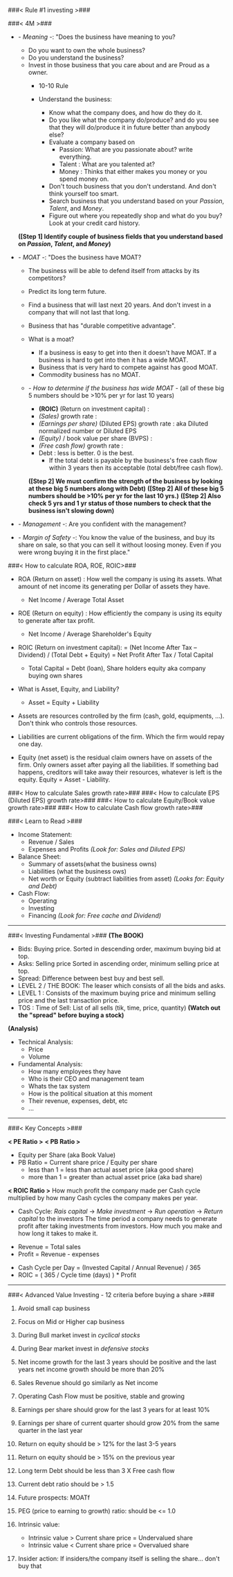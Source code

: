 ###< Rule #1 investing >###

###< 4M >###
- *- Meaning -*: "Does the business have meaning to you?
    - Do you want to own the whole business?
    - Do you understand the business?
    * Invest in those business that you care about and are Proud as a owner.
        - 10-10 Rule
        - Understand the business:
            - Know what the company does, and how do they do it.
            - Do you like what the company do/produce? and do you see that they will do/produce it in future better than anybody else?

            * Evaluate a company based on
                - Passion: What are you passionate about? write everything.
                - Talent : What are you talented at?
                - Money  : Thinks that either makes you money or you spend money on.

            - Don't touch business that you don't understand. And don't think yourself too smart.
            - Search business that you understand based on your *Passion*, *Talent*, and *Money*.
            - Figure out where you repeatedly shop and what do you buy? Look at your credit card history.

    **([Step 1] Identify couple of business fields that you understand based on *Passion*, *Talent*, and *Money*)**

- *- MOAT -*: "Does the business have MOAT?
    - The business will be able to defend itself from attacks by its competitors?
    - Predict its long term future.

    - Find a business that will last next 20 years. And don't invest in a company that will not last that long.
    - Business that has "durable competitive advantage".

    - What is a moat?
        - If a business is easy to get into then it doesn't have MOAT. If a business is hard to get into then it has a wide MOAT.
        - Business that is very hard to compete against has good MOAT.
        - Commodity business has no MOAT.

    - *- How to determine if the business has wide MOAT -* (all of these big 5 numbers should be >10% per yr for last 10 years)
        - **(ROIC)** (Return on investment capital) :
        - *(Sales)* growth rate                     :
        - *(Earnings per share)* (Diluted EPS) growth rate  : aka Diluted normalized number or Diluted EPS
        - *(Equity)* / book value per share (BVPS)  :
        - *(Free cash flow)* growth rate            :
        + Debt                                      : less is better. 0 is the best.
            + If the total debt is payable by the business's free cash flow within 3 years then its acceptable (total debt/free cash flow).

        **([Step 2] We must confirm the strength of the business by looking at these big 5 numbers along with Debt)**
        **([Step 2] All of these big 5 numbers should be >10% per yr for the last 10 yrs.)**
        **([Step 2] Also check 5 yrs and 1 yr status of those numbers to check that the business isn't slowing down)**

- *- Management -*: Are you confident with the management?
- *- Margin of Safety -*: You know the value of the business, and buy its share on sale, so that you can sell it without loosing money. Even if you were wrong buying it in the first place."

###< How to calculate ROA, ROE, ROIC>###
- ROA (Return on asset)  : How well the company is using its assets. What amount of net income its generating per Dollar of assets they have.
    - Net Income / Average Total Asset
- ROE (Return on equity) : How efficiently the company is using its equity to generate after tax profit.
    - Net Income / Average Shareholder's Equity
- ROIC (Return on investment capital): = (Net Income After Tax – Dividend) / (Total Debt + Equity)
                                       = Net Profit After Tax / Total Capital
    * Total Capital = Debt (loan), Share holders equity aka company buying own shares

- What is Asset, Equity, and Liability?
    - Asset = Equity + Liability
- Assets are resources controlled by the firm (cash, gold, equipments, ...). Don't think who controls those resources.
- Liabilities are current obligations of the firm. Which the firm would repay one day.
- Equity (net asset) is the residual claim owners have on assets of the firm. Only owners asset after paying all the liabilities. If something bad happens, creditors will take away their resources, whatever is left is the equity. Equity = Asset - Liability.

###< How to calculate Sales growth rate>###
###< How to calculate EPS (Diluted EPS) growth rate>###
###< How to calculate Equity/Book value growth rate>###
###< How to calculate Cash flow growth rate>###

###< Learn to Read >###
- Income Statement:
    - Revenue / Sales
    - Expenses and Profits
    *(Look for: Sales and Diluted EPS)*
- Balance Sheet:
    - Summary of assets(what the business owns)
    - Liabilities (what the business ows)
    - Net worth or Equity (subtract liabilities from asset)
    *(Looks for: Equity and Debt)*
- Cash Flow:
    - Operating
    - Investing
    - Financing
    *(Look for: Free cache and Dividend)*

------------------------------------------------------------------------------------------

###< Investing Fundamental >###
**(The BOOK)**
- Bids: Buying price. Sorted in descending order, maximum buying bid at top.
- Asks: Selling price Sorted in ascending order, minimum selling price at top.
- Spread: Difference between best buy and best sell.
- LEVEL 2 / THE BOOK: The leaser which consists of all the bids and asks.
- LEVEL 1           : Consists of the maximum buying price and minimum selling price and the last transaction price.
- TOS               : Time of Sell: List of all sells (tik, time, price, quantity)
**(Watch out the "spread" before buying a stock)**

**(Analysis)**
- Technical Analysis:
    - Price
    - Volume
- Fundamental Analysis:
    - How many employees they have
    - Who is their CEO and management team
    - Whats the tax system
    - How is the political situation at this moment
    - Their revenue, expenses, debt, etc
    - ...


------------------------------------------------------------------------------------------

###< Key Concepts >###

**< PE Ratio >**
**< PB Ratio >**
- Equity per Share (aka Book Value)
- PB Ratio = Current share price / Equity per share
    - less than 1 = less than actual asset price (aka good share)
    - more than 1 = greater than actual asset price (aka bad share)

**< ROIC Ratio >**
How much profit the company made per Cash cycle multiplied by how many Cash cycles the company makes per year.
- Cash Cycle: _Rais capital_ -> _Make investment_ -> _Run operation_ -> _Return capital_ to the investors
    The time period a company needs to generate profit after taking investments from investors.
    How much you make and how long it takes to make it.

* Revenue = Total sales
* Profit  = Revenue - expenses

- Cash Cycle per Day = (Invested Capital / Annual Revenue) / 365
- ROIC = ( 365 / Cycle time (days) ) * Profit



------------------------------------------------------------------------------------------

###< Advanced Value Investing - 12 criteria before buying a share >###
1. Avoid small cap business
1. Focus on Mid or Higher cap business

2. During Bull market invest in _cyclical stocks_
2. During Bear market invest in _defensive stocks_

3. Net income growth for the last 3 years should be positive and the last years net income growth should be more than 20%

4. Sales Revenue should go similarly as Net income

5. Operating Cash Flow must be positive, stable and growing

6. Earnings per share should grow for the last 3 years for at least 10%
6. Earnings per share of current quarter should grow 20% from the same quarter in the last year

7. Return on equity should be > 12% for the last 3-5 years
7. Return on equity should be > 15% on the previous year

8. Long term Debt should be less than 3 X Free cash flow
8. Current debt ratio should be > 1.5

9. Future prospects: MOATf

10. PEG (price to earning to growth) ratio: should be <= 1.0

11. Intrinsic value:
    - Intrinsic value > Current share price = Undervalued share
    - Intrinsic value < Current share price = Overvalued share

12. Insider action: If insiders/the company itself is selling the share... don't buy that


